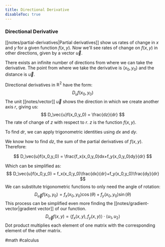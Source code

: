 ```yaml
---
title: Directional Derivative
disableToc: true
---
```


### Directional Derivative
[[notes/partial-derivatives|Partial derivatives]] show us rates of change in $x$ and $y$ for a given function $f(x, y)$. Now we'll see rates of change on $f(x, y)$ in other directions, given by a vector $\vec{u}$.

There exists an infinite number of directions from where we can take the derivative. The point from where we take the derivative is $(x_0, y_0)$ and the distance is $\vec{u}$.

Directional derivatives in $\mathbb{R}^2$ have the form:
$$
D_uf(x_0,y_0)
$$
The unit [[notes/vector]] $\vec{u}$ shows the direction in which we create another axis $r$, giving us:
$$
D_\vec{u}f(x_0,y_0) = \frac{dz}{dr}
$$
The rate of change of $z$ with respect to $r$. $z$ is the function $f(x, y)$.

To find $dr$, we can apply trigonometric identities using $dx$ and $dy$.

We know how to find $dz$, the sum of the partial derivatives of $f(x,y)$. Therefore:

$$
D_\vec{u}f(x_0,y_0) = \frac{f_x(x_0,y_0)dx+f_y(x_0,y_0)dy}{dr}
$$

Which can be simplified as:
$$
D_\vec{u}f(x_0,y_0) = f_x(x_0,y_0)\frac{dx}{dr}+f_y(x_0,y_0)\frac{dy}{dr}
$$
We can substitute trigonometric functions to only need the angle of rotation:
$$
D_\vec{u}f(x_0,y_0) = f_x(x_0,y_0)\cos(\theta)+f_y(x_0,y_0)\sin(\theta)
$$
This process can be simplified even more finding the [[notes/gradient-vector|gradient vector]] of our function.
$$
D_\vec{u}f(x,y) = \langle f_x(x,y),f_y(x,y)\rangle \cdot \langle u_1, u_2 \rangle
$$
Dot product multiplies each element of one matrix with the corresponding element of the other matrix.

#math #calculus 
